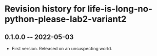 # Revision history for life-is-long-no-python-please-lab2-variant2

## 0.1.0.0 -- 2022-05-03

* First version. Released on an unsuspecting world.
